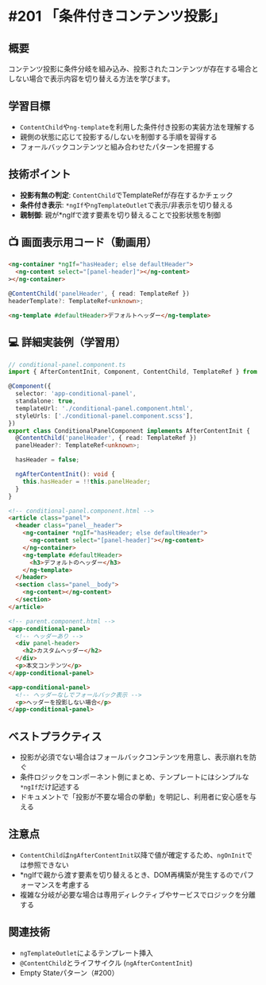 # #201 「条件付きコンテンツ投影」

## 概要
コンテンツ投影に条件分岐を組み込み、投影されたコンテンツが存在する場合としない場合で表示内容を切り替える方法を学びます。

## 学習目標
- `ContentChild`や`ng-template`を利用した条件付き投影の実装方法を理解する
- 親側の状態に応じて投影する/しないを制御する手順を習得する
- フォールバックコンテンツと組み合わせたパターンを把握する

## 技術ポイント
- **投影有無の判定**: `ContentChild`でTemplateRefが存在するかチェック
- **条件付き表示**: `*ngIf`や`ngTemplateOutlet`で表示/非表示を切り替える
- **親制御**: 親が*ngIfで渡す要素を切り替えることで投影状態を制御

## 📺 画面表示用コード（動画用）

```html
<ng-container *ngIf="hasHeader; else defaultHeader">
  <ng-content select="[panel-header]"></ng-content>
></ng-container>
```

```typescript
@ContentChild('panelHeader', { read: TemplateRef })
headerTemplate?: TemplateRef<unknown>;
```

```html
<ng-template #defaultHeader>デフォルトヘッダー</ng-template>
```

## 💻 詳細実装例（学習用）
```typescript
// conditional-panel.component.ts
import { AfterContentInit, Component, ContentChild, TemplateRef } from '@angular/core';

@Component({
  selector: 'app-conditional-panel',
  standalone: true,
  templateUrl: './conditional-panel.component.html',
  styleUrls: ['./conditional-panel.component.scss'],
})
export class ConditionalPanelComponent implements AfterContentInit {
  @ContentChild('panelHeader', { read: TemplateRef })
  panelHeader?: TemplateRef<unknown>;

  hasHeader = false;

  ngAfterContentInit(): void {
    this.hasHeader = !!this.panelHeader;
  }
}
```

```html
<!-- conditional-panel.component.html -->
<article class="panel">
  <header class="panel__header">
    <ng-container *ngIf="hasHeader; else defaultHeader">
      <ng-content select="[panel-header]"></ng-content>
    </ng-container>
    <ng-template #defaultHeader>
      <h3>デフォルトのヘッダー</h3>
    </ng-template>
  </header>
  <section class="panel__body">
    <ng-content></ng-content>
  </section>
</article>
```

```html
<!-- parent.component.html -->
<app-conditional-panel>
  <!-- ヘッダーあり -->
  <div panel-header>
    <h2>カスタムヘッダー</h2>
  </div>
  <p>本文コンテンツ</p>
</app-conditional-panel>

<app-conditional-panel>
  <!-- ヘッダーなしでフォールバック表示 -->
  <p>ヘッダーを投影しない場合</p>
</app-conditional-panel>
```

## ベストプラクティス
- 投影が必須でない場合はフォールバックコンテンツを用意し、表示崩れを防ぐ
- 条件ロジックをコンポーネント側にまとめ、テンプレートにはシンプルな`*ngIf`だけ記述する
- ドキュメントで「投影が不要な場合の挙動」を明記し、利用者に安心感を与える

## 注意点
- `ContentChild`は`ngAfterContentInit`以降で値が確定するため、`ngOnInit`では参照できない
- *ngIfで親から渡す要素を切り替えるとき、DOM再構築が発生するのでパフォーマンスを考慮する
- 複雑な分岐が必要な場合は専用ディレクティブやサービスでロジックを分離する

## 関連技術
- `ngTemplateOutlet`によるテンプレート挿入
- `@ContentChild`とライフサイクル (`ngAfterContentInit`)
- Empty Stateパターン（#200）

